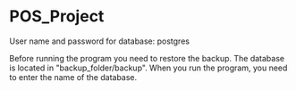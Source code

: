 # POS_Project
User name and password for database: postgres

Before running the program you need to restore the backup. 
The database is located in "backup_folder/backup". 
When you run the program, you need to enter the name of the database.

